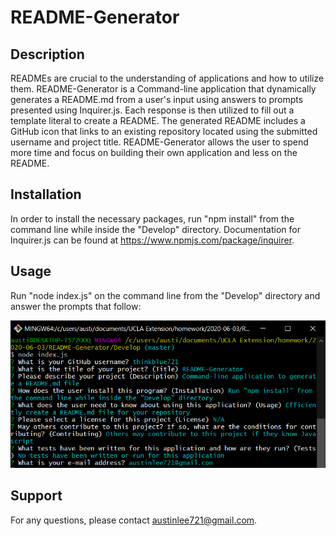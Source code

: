 # README-Generator

## Description
READMEs are crucial to the understanding of applications and how to utilize them. README-Generator is a Command-line application that dynamically generates a README.md from a user's input using answers to prompts presented using Inquirer.js. Each response is then utilized to fill out a template literal to create a README. The generated README includes a GitHub icon that links to an existing repository located using the submitted username and project title. README-Generator allows the user to spend more time and focus on building their own application and less on the README.

## Installation
In order to install the necessary packages, run "npm install" from the command line while inside the "Develop" directory.
Documentation for Inquirer.js can be found at https://www.npmjs.com/package/inquirer.

## Usage
Run "node index.js" on the command line from the "Develop" directory and answer the prompts that follow:

![Git Bash Screenshot](Assets/README-demo.png)

## Support
For any questions, please contact austinlee721@gmail.com.